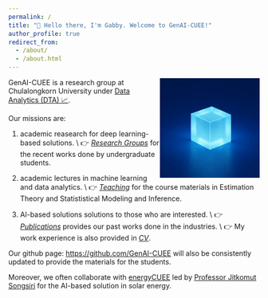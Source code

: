 ```yaml
---
permalink: /
title: "👋 Hello there, I'm Gabby. Welcome to GenAI-CUEE!"
author_profile: true
redirect_from: 
  - /about/
  - /about.html
---
```


<p> 
<img align="right" src="/images/profile-genai.png" alt="logo" width="200"/>
</p>

GenAI-CUEE is a research group at Chulalongkorn University under [Data Analytics (DTA) 📈](https://ee.eng.chula.ac.th/data-analytics-dta/). 


Our missions are: 

1. academic reasearch for deep learning-based solutions. \\
  👉 [*Research Groups*](https://genai.cuee.io/portfolio) for the recent works done by undergraduate students.  

2. academic lectures in machine learning and data analytics. \\
  👉 [*Teaching*](https://genai.cuee.io/teaching) for the course materials in Estimation Theory and Statististical Modeling and Inference. 

3. AI-based solutions solutions to those who are interested. \\
  👉 [*Publications*](https://genai.cuee.io/Publications) provides our past works done in the industries. \\
  👉 My work experience is also provided in [*CV*](https://genai.cuee.io/CV).  

Our github page: https://github.com/GenAI-CUEE will also be consistently updated to provide the materials for the students.   

Moreover, we often collaborate with [energyCUEE](https://github.com/energyCUEE) led by [Professor Jitkomut Songsiri](http://jitkomut.eng.chula.ac.th/) for the AI-based solution in solar energy.

 
